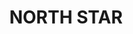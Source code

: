---
lastmod: '2025-04-06T06:05:20+00:00'
latitude: -29.035918
layout: suburb
longitude: 150.435032
postcode: '2408'
state: NSW
title: NORTH STAR
url: /nsw/north-star/
---